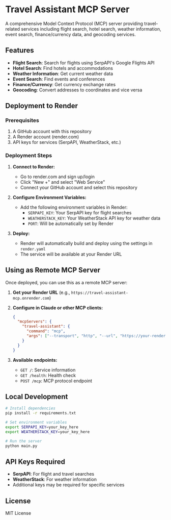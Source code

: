# Travel Assistant MCP Server

A comprehensive Model Context Protocol (MCP) server providing travel-related services including flight search, hotel search, weather information, event search, finance/currency data, and geocoding services.

## Features

- **Flight Search**: Search for flights using SerpAPI's Google Flights API
- **Hotel Search**: Find hotels and accommodations
- **Weather Information**: Get current weather data
- **Event Search**: Find events and conferences
- **Finance/Currency**: Get currency exchange rates
- **Geocoding**: Convert addresses to coordinates and vice versa

## Deployment to Render

### Prerequisites

1. A GitHub account with this repository
2. A Render account (render.com)
3. API keys for services (SerpAPI, WeatherStack, etc.)

### Deployment Steps

1. **Connect to Render:**
   - Go to render.com and sign up/login
   - Click "New +" and select "Web Service"
   - Connect your GitHub account and select this repository

2. **Configure Environment Variables:**
   - Add the following environment variables in Render:
     - `SERPAPI_KEY`: Your SerpAPI key for flight searches
     - `WEATHERSTACK_KEY`: Your WeatherStack API key for weather data
     - `PORT`: Will be automatically set by Render

3. **Deploy:**
   - Render will automatically build and deploy using the settings in `render.yaml`
   - The service will be available at your Render URL

## Using as Remote MCP Server

Once deployed, you can use this as a remote MCP server:

1. **Get your Render URL** (e.g., `https://travel-assistant-mcp.onrender.com`)

2. **Configure in Claude or other MCP clients:**
   ```json
   {
     "mcpServers": {
       "travel-assistant": {
         "command": "mcp",
         "args": ["--transport", "http", "--url", "https://your-render-url.onrender.com"]
       }
     }
   }
   ```

3. **Available endpoints:**
   - `GET /`: Service information
   - `GET /health`: Health check
   - `POST /mcp`: MCP protocol endpoint

## Local Development

```bash
# Install dependencies
pip install -r requirements.txt

# Set environment variables
export SERPAPI_KEY=your_key_here
export WEATHERSTACK_KEY=your_key_here

# Run the server
python main.py
```

## API Keys Required

- **SerpAPI**: For flight and travel searches
- **WeatherStack**: For weather information
- Additional keys may be required for specific services

## License

MIT License